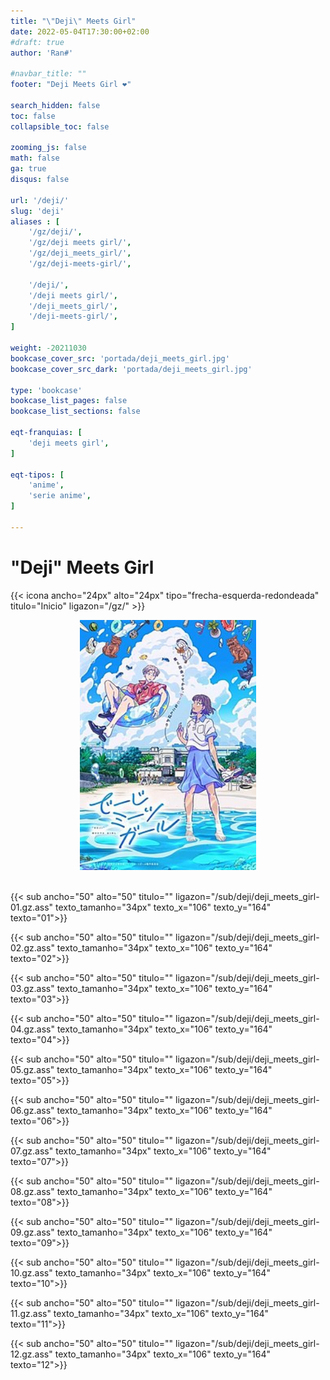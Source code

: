 ```yaml
---
title: "\"Deji\" Meets Girl"
date: 2022-05-04T17:30:00+02:00
#draft: true
author: 'Ran#'

#navbar_title: ""
footer: "Deji Meets Girl ❤️"

search_hidden: false
toc: false
collapsible_toc: false

zooming_js: false
math: false
ga: true
disqus: false

url: '/deji/'
slug: 'deji'
aliases : [
    '/gz/deji/',
    '/gz/deji meets girl/',
    '/gz/deji_meets_girl/',
    '/gz/deji-meets-girl/',

    '/deji/',
    '/deji meets girl/',
    '/deji_meets_girl/',
    '/deji-meets-girl/',
]

weight: -20211030
bookcase_cover_src: 'portada/deji_meets_girl.jpg'
bookcase_cover_src_dark: 'portada/deji_meets_girl.jpg'

type: 'bookcase'
bookcase_list_pages: false
bookcase_list_sections: false

eqt-franquias: [
    'deji meets girl',
]

eqt-tipos: [
    'anime',
    'serie anime',
]

---
```


# "Deji" Meets Girl

{{< icona ancho="24px" alto="24px" tipo="frecha-esquerda-redondeada" titulo="Inicio" ligazon="/gz/" >}}

<div style="text-align: center">
    <img height=400 title="deji meets girl" alt="deji meets girl" src="/portada/deji_meets_girl.jpg">
</div>

<br>

{{< sub ancho="50" alto="50" titulo="" ligazon="/sub/deji/deji_meets_girl-01.gz.ass" texto_tamanho="34px" texto_x="106" texto_y="164" texto="01">}}

{{< sub ancho="50" alto="50" titulo="" ligazon="/sub/deji/deji_meets_girl-02.gz.ass" texto_tamanho="34px" texto_x="106" texto_y="164" texto="02">}}

{{< sub ancho="50" alto="50" titulo="" ligazon="/sub/deji/deji_meets_girl-03.gz.ass" texto_tamanho="34px" texto_x="106" texto_y="164" texto="03">}}

{{< sub ancho="50" alto="50" titulo="" ligazon="/sub/deji/deji_meets_girl-04.gz.ass" texto_tamanho="34px" texto_x="106" texto_y="164" texto="04">}}

{{< sub ancho="50" alto="50" titulo="" ligazon="/sub/deji/deji_meets_girl-05.gz.ass" texto_tamanho="34px" texto_x="106" texto_y="164" texto="05">}}

{{< sub ancho="50" alto="50" titulo="" ligazon="/sub/deji/deji_meets_girl-06.gz.ass" texto_tamanho="34px" texto_x="106" texto_y="164" texto="06">}}

{{< sub ancho="50" alto="50" titulo="" ligazon="/sub/deji/deji_meets_girl-07.gz.ass" texto_tamanho="34px" texto_x="106" texto_y="164" texto="07">}}

{{< sub ancho="50" alto="50" titulo="" ligazon="/sub/deji/deji_meets_girl-08.gz.ass" texto_tamanho="34px" texto_x="106" texto_y="164" texto="08">}}

{{< sub ancho="50" alto="50" titulo="" ligazon="/sub/deji/deji_meets_girl-09.gz.ass" texto_tamanho="34px" texto_x="106" texto_y="164" texto="09">}}

{{< sub ancho="50" alto="50" titulo="" ligazon="/sub/deji/deji_meets_girl-10.gz.ass" texto_tamanho="34px" texto_x="106" texto_y="164" texto="10">}}

{{< sub ancho="50" alto="50" titulo="" ligazon="/sub/deji/deji_meets_girl-11.gz.ass" texto_tamanho="34px" texto_x="106" texto_y="164" texto="11">}}

{{< sub ancho="50" alto="50" titulo="" ligazon="/sub/deji/deji_meets_girl-12.gz.ass" texto_tamanho="34px" texto_x="106" texto_y="164" texto="12">}}
